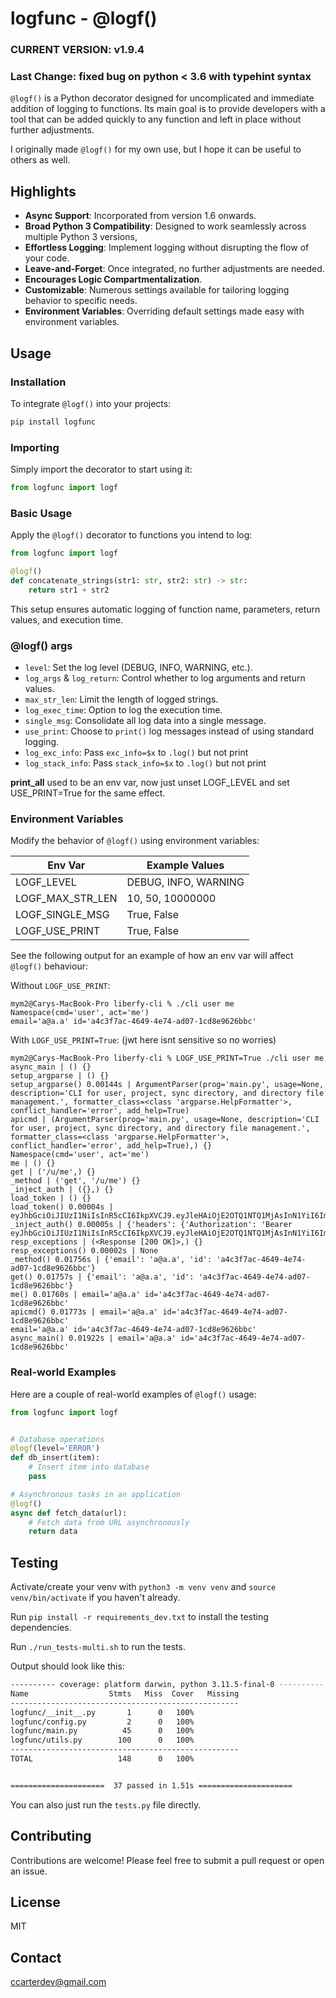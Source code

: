 # logfunc - @logf()

### CURRENT VERSION: v1.9.4

### Last Change: fixed bug on python < 3.6 with typehint syntax

`@logf()` is a Python decorator designed for uncomplicated and immediate addition of logging to functions. Its main goal is to provide developers with a tool that can be added quickly to any function and left in place without further adjustments.

I originally made `@logf()` for my own use, but I hope it can be useful to others as well.

## Highlights

- **Async Support**: Incorporated from version 1.6 onwards.
- **Broad Python 3 Compatibility**: Designed to work seamlessly across multiple Python 3 versions,
- **Effortless Logging**: Implement logging without disrupting the flow of your code.
- **Leave-and-Forget**: Once integrated, no further adjustments are needed.
- **Encourages Logic Compartmentalization**.
- **Customizable**: Numerous settings available for tailoring logging behavior to specific needs.
- **Environment Variables**: Overriding default settings made easy with environment variables.

## Usage

### Installation

To integrate `@logf()` into your projects:

```sh
pip install logfunc
```

### Importing

Simply import the decorator to start using it:

```python
from logfunc import logf
```

### Basic Usage

Apply the `@logf()` decorator to functions you intend to log:

```python
from logfunc import logf

@logf()
def concatenate_strings(str1: str, str2: str) -> str:
    return str1 + str2
```

This setup ensures automatic logging of function name, parameters, return values, and execution time.

### @logf() args

- `level`: Set the log level (DEBUG, INFO, WARNING, etc.).
- `log_args` & `log_return`: Control whether to log arguments and return values.
- `max_str_len`: Limit the length of logged strings.
- `log_exec_time`: Option to log the execution time.
- `single_msg`: Consolidate all log data into a single message.
- `use_print`: Choose to `print()` log messages instead of using standard logging.
- `log_exc_info`: Pass `exc_info=$x` to `.log()` but not print
- `log_stack_info`: Pass `stack_info=$x` to `.log()` but not print

**print_all** used to be an env var, now just unset LOGF_LEVEL and set USE_PRINT=True for the same effect.

### Environment Variables

Modify the behavior of `@logf()` using environment variables:

| Env Var          | Example Values       |
| ---------------- | -------------------- |
| LOGF_LEVEL       | DEBUG, INFO, WARNING |
| LOGF_MAX_STR_LEN | 10, 50, 10000000     |
| LOGF_SINGLE_MSG  | True, False          |
| LOGF_USE_PRINT   | True, False          |

See the following output for an example of how an env var will affect `@logf()` behaviour:

Without `LOGF_USE_PRINT`:

```
mym2@Carys-MacBook-Pro liberfy-cli % ./cli user me
Namespace(cmd='user', act='me')
email='a@a.a' id='a4c3f7ac-4649-4e74-ad07-1cd8e9626bbc'
```

With `LOGF_USE_PRINT=True`: (jwt here isnt sensitive so no worries)

```
mym2@Carys-MacBook-Pro liberfy-cli % LOGF_USE_PRINT=True ./cli user me
async_main | () {}
setup_argparse | () {}
setup_argparse() 0.00144s | ArgumentParser(prog='main.py', usage=None, description='CLI for user, project, sync directory, and directory file management.', formatter_class=<class 'argparse.HelpFormatter'>, conflict_handler='error', add_help=True)
apicmd | (ArgumentParser(prog='main.py', usage=None, description='CLI for user, project, sync directory, and directory file management.', formatter_class=<class 'argparse.HelpFormatter'>, conflict_handler='error', add_help=True),) {}
Namespace(cmd='user', act='me')
me | () {}
get | ('/u/me',) {}
_method | ('get', '/u/me') {}
_inject_auth | ({},) {}
load_token | () {}
load_token() 0.00004s | eyJhbGciOiJIUzI1NiIsInR5cCI6IkpXVCJ9.eyJleHAiOjE2OTQ1NTQ1MjAsInN1YiI6ImFAYS5hIiwiaWF0IjoxNjk0NTQ3MzIwfQ.p6NPOEAedaV6SzBkv3XYWTGmZ4sdAEshk76wacV6Jlw
_inject_auth() 0.00005s | {'headers': {'Authorization': 'Bearer eyJhbGciOiJIUzI1NiIsInR5cCI6IkpXVCJ9.eyJleHAiOjE2OTQ1NTQ1MjAsInN1YiI6ImFAYS5hIiwiaWF0IjoxNjk0NTQ3MzIwfQ.p6NPOEAedaV6SzBkv3XYWTGmZ4sdAEshk76wacV6Jlw'}}
resp_exceptions | (<Response [200 OK]>,) {}
resp_exceptions() 0.00002s | None
_method() 0.01756s | {'email': 'a@a.a', 'id': 'a4c3f7ac-4649-4e74-ad07-1cd8e9626bbc'}
get() 0.01757s | {'email': 'a@a.a', 'id': 'a4c3f7ac-4649-4e74-ad07-1cd8e9626bbc'}
me() 0.01760s | email='a@a.a' id='a4c3f7ac-4649-4e74-ad07-1cd8e9626bbc'
apicmd() 0.01773s | email='a@a.a' id='a4c3f7ac-4649-4e74-ad07-1cd8e9626bbc'
email='a@a.a' id='a4c3f7ac-4649-4e74-ad07-1cd8e9626bbc'
async_main() 0.01922s | email='a@a.a' id='a4c3f7ac-4649-4e74-ad07-1cd8e9626bbc'
```

### Real-world Examples

Here are a couple of real-world examples of `@logf()` usage:

```python
from logfunc import logf


# Database operations
@logf(level='ERROR')
def db_insert(item):
    # Insert item into database
    pass

# Asynchronous tasks in an application
@logf()
async def fetch_data(url):
    # Fetch data from URL asynchronously
    return data
```

## Testing

Activate/create your venv with `python3 -m venv venv` and `source venv/bin/activate` if you haven't already.

Run `pip install -r requirements_dev.txt` to install the testing dependencies.

Run `./run_tests-multi.sh` to run the tests.

Output should look like this:

```sh
---------- coverage: platform darwin, python 3.11.5-final-0 ----------
Name                  Stmts   Miss  Cover   Missing
---------------------------------------------------
logfunc/__init__.py       1      0   100%
logfunc/config.py         2      0   100%
logfunc/main.py          45      0   100%
logfunc/utils.py        100      0   100%
---------------------------------------------------
TOTAL                   148      0   100%


=====================  37 passed in 1.51s =====================
```

You can also just run the `tests.py` file directly.

## Contributing

Contributions are welcome! Please feel free to submit a pull request or open an issue.

## License

MIT

## Contact

ccarterdev@gmail.com

